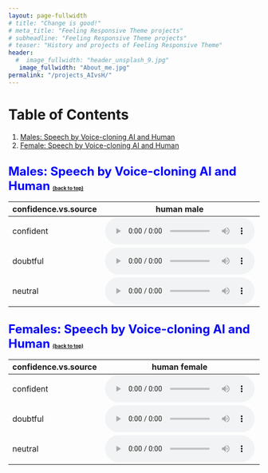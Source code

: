 ```yaml
---
layout: page-fullwidth
# title: "Change is good!"
# meta_title: "Feeling Responsive Theme projects"
# subheadline: "Feeling Responsive Theme projects"
# teaser: "History and projects of Feeling Responsive Theme"
header:
  #  image_fullwidth: "header_unsplash_9.jpg"
   image_fullwidth: "About_me.jpg"
permalink: "/projects_AIvsH/"
---
```


<!-- <body> -->

<h1 id="table-of-contents">Table of Contents</h1>
<ol>
  <li><a href="#AIvsHuman-m">Males: Speech by Voice-cloning AI and Human</a></li>
  <li><a href="#AIvsHuman-f">Female: Speech by Voice-cloning AI and Human</a></li>

  
</ol>

<h2 id="AIvsHuman-m"><font size="5"><span style="color:blue">Males: Speech by Voice-cloning AI and Human</span></font> <a href="#table-of-contents" style="font-size:10px;">(back to top)</a></h2>

<!-- </body> -->

| confidence.vs.source | human male | AI male |
| --- | --- | --- |
| confident | [<audio src="https://raw.githubusercontent.com/wenjunchen29/web/main/files/audios/2_h_m_c_hw_21.wav" type="audio/wav" controls></audio>](https://raw.githubusercontent.com/wenjunchen29/web/main/files/audios/2_h_m_c_hw_21.wav) | [<audio src="https://raw.githubusercontent.com/wenjunchen29/web/main/files/audios/2_ai_m_c_hw_g_21.wav" type="audio/wav" controls></audio>](https://raw.githubusercontent.com/wenjunchen29/web/main/files/audios/2_ai_m_c_hw_g_21.wav) |
| doubtful | [<audio src="https://raw.githubusercontent.com/wenjunchen29/web/main/files/audios/2_h_m_d_hw_21.wav" type="audio/wav" controls></audio>](https://raw.githubusercontent.com/wenjunchen29/web/main/files/audios/2_h_m_d_hw_21.wav) | [<audio src="https://raw.githubusercontent.com/wenjunchen29/web/main/files/audios/2_ai_m_d_hw_g_21.wav" type="audio/wav" controls></audio>](https://raw.githubusercontent.com/wenjunchen29/web/main/files/audios/2_ai_m_d_hw_g_21.wav) |
| neutral | [<audio src="https://raw.githubusercontent.com/wenjunchen29/web/main/files/audios/2_h_m_n_hw_21.wav" type="audio/wav" controls></audio>](https://raw.githubusercontent.com/wenjunchen29/web/main/files/audios/2_h_m_n_hw_21.wav) | [<audio src="https://raw.githubusercontent.com/wenjunchen29/web/main/files/audios/2_ai_m_n_hw_g_21.wav" type="audio/wav" controls></audio>](https://raw.githubusercontent.com/wenjunchen29/web/main/files/audios/2_ai_m_n_hw_g_21.wav) |


<h2 id="AIvsHuman-f"><font size="5"><span style="color:blue">Females: Speech by Voice-cloning AI and Human</span></font> <a href="#table-of-contents" style="font-size:10px;">(back to top)</a></h2>

<!-- </body> -->

| confidence.vs.source | human female | AI female |
| --- | --- | --- |
| confident | [<audio src="https://raw.githubusercontent.com/wenjunchen29/web/main/files/audios/9_h_f_c_hw_20.wav" type="audio/wav" controls></audio>](https://raw.githubusercontent.com/wenjunchen29/web/main/files/audios/2_h_m_c_hw_21.wav) | [<audio src="https://raw.githubusercontent.com/wenjunchen29/web/main/files/audios/9_ai_f_c_hw_g_20.wav" type="audio/wav" controls></audio>](https://raw.githubusercontent.com/wenjunchen29/web/main/files/audios/9_ai_f_c_hw_g_20.wav) |
| doubtful | [<audio src="https://raw.githubusercontent.com/wenjunchen29/web/main/files/audios/9_h_f_d_hw_20.wav" type="audio/wav" controls></audio>](https://raw.githubusercontent.com/wenjunchen29/web/main/files/audios/2_h_m_d_hw_21.wav) | [<audio src="https://raw.githubusercontent.com/wenjunchen29/web/main/files/audios/9_ai_f_d_hw_g_20.wav" type="audio/wav" controls></audio>](https://raw.githubusercontent.com/wenjunchen29/web/main/files/audios/9_ai_f_d_hw_g_20.wav) |
| neutral | [<audio src="https://raw.githubusercontent.com/wenjunchen29/web/main/files/audios/9_h_f_n_hw_20.wav" type="audio/wav" controls></audio>](https://raw.githubusercontent.com/wenjunchen29/web/main/files/audios/2_h_m_n_hw_21.wav) | [<audio src="https://raw.githubusercontent.com/wenjunchen29/web/main/files/audios/9_ai_f_n_hw_g_20.wav" type="audio/wav" controls></audio>](https://raw.githubusercontent.com/wenjunchen29/web/main/files/audios/9_ai_f_n_hw_g_20.wav) |


